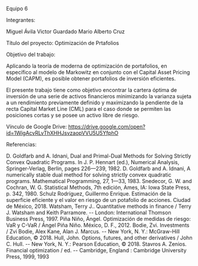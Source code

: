 Equipo 6

Integrantes:

Miguel Ávila
Victor Guardado
Mario Alberto Cruz


Título del proyecto: Optimización de Prtafolios

Objetivo del trabajo:

Aplicando la teoría de moderna de optimización de 
portafolios, en específico al modelo de Markowitz 
en conjunto con el Capital Asset Pricing Model (CAPM), 
es posible obtener portafolios de inversión eficientes.

El presente trabajo tiene como objetivo encontrar la 
cartera óptima de inversión de una serie de activos 
financieros minimizando la varianza sujeta a un rendimiento 
previamente definido y maximizando la pendiente de la recta 
Capital Market Line (CML) para el caso donde se permiten las 
posiciones cortas y se posee un activo libre de riesgo.

Vínculo de Google Drive:
https://drive.google.com/open?id=1WigAcvRLvThXHHJsvzaopVVU5U5YfphO

Referencias:

D. Goldfarb and A. Idnani, Dual and Primal-Dual Methods for Solving Strictly Convex Quadratic Programs. In J. P. Hennart (ed.), Numerical Analysis, Springer-Verlag, Berlin, pages 226—239, 1982.
D. Goldfarb and A. Idnani, A numerically stable dual method for solving strictly convex quadratic programs. Mathematical Programming, 27, 1—33, 1983.
Snedecor, G. W. and Cochran, W. G. Statistical Methods, 7th edición, Ames, IA: Iowa State Press, p. 342, 1980.
Schulz Rodríguez, Guillermo Enrique.  Estimación de la superficie eficiente y el valor en riesgo de un potafolio de acciones. Ciudad de México, 2018.
Watsham, Terry J..  Quantitative methods in finance / Terry J. Watsham and Keith Parramore. --  London: International Thomson Business Press, 1997.
Piña Niño, Ángel.  Optimización de medidas de riesgo: VaR y C-VaR / Ángel Piña Niño. México, D. F., 2012.
Bodie, Zvi.  Investments / Zvi Bodie, Alex Kane, Alan J. Marcus. --  New York, N. Y.: McGraw-Hill Education, © 2018.
Hull, John.  Options, futures, and other derivatives / John C. Hull. --  New York, N. Y.: Pearson Education, © 2018.
Stavros A. Zenios. Financial optimization / ed. -- Cambridge, England : Cambridge University Press, 1999, 1993

